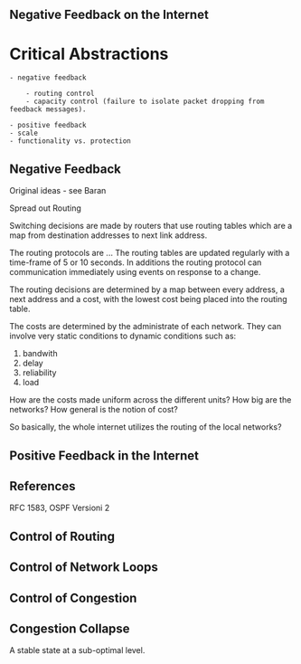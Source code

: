 
Negative Feedback on the Internet
---------------------------------

Critical Abstractions
=====================

    - negative feedback

        - routing control
        - capacity control (failure to isolate packet dropping from feedback messages).

    - positive feedback
    - scale
    - functionality vs. protection

Negative Feedback
-----------------

Original ideas - see Baran

Spread out Routing

Switching decisions are made by routers that use routing tables which are a map from destination
addresses to next link address.

The routing protocols are ...
The routing tables are updated regularly with a time-frame of 5 or 10 seconds. In additions the
routing protocol can communication immediately using events on response to a change.

The routing decisions are determined by a map between every address, a next address and a cost, with
the lowest cost being placed into the routing table.

The costs are determined by the administrate of each network. They can involve very static
conditions to dynamic conditions such as:

1. bandwith
2. delay
3. reliability
4. load

How are the costs made uniform across the different units?
How big are the networks?
How general is the notion of cost?

So basically, the whole internet utilizes the routing of the local networks?

  



Positive Feedback in the Internet
---------------------------------

References
----------

RFC 1583, OSPF Versioni 2


Control of Routing
------------------

Control of Network Loops
------------------------

Control of Congestion
---------------------

Congestion Collapse
-------------------

A stable state at a sub-optimal level.



